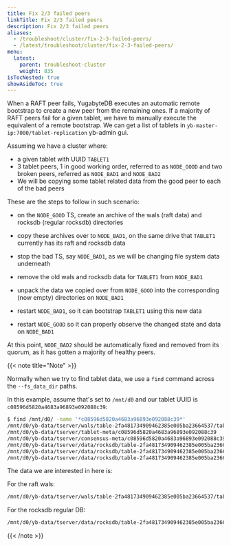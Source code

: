 ```yaml
---
title: Fix 2/3 failed peers
linkTitle: Fix 2/3 failed peers
description: Fix 2/3 failed peers
aliases:
  - /troubleshoot/cluster/fix-2-3-failed-peers/
  - /latest/troubleshoot/cluster/fix-2-3-failed-peers/
menu:
  latest:
    parent: troubleshoot-cluster
    weight: 835
isTocNested: true
showAsideToc: true
---
```


When a RAFT peer fails, YugabyteDB executes an automatic remote bootstrap to create a new peer from the remaining ones.
If a majority of RAFT peers fail for a given tablet, we have to manually execute the equivalent of a remote bootstrap. We
 can get a list of tablets in `yb-master-ip:7000/tablet-replication` yb-admin gui. 


Assuming we have a cluster where:

- a given tablet with UUID `TABLET1`
- 3 tablet peers, 1 in good working order, referred to as `NODE_GOOD` and two broken peers, referred as `NODE_BAD1` and `NODE_BAD2`
- We will be copying some tablet related data from the good peer to each of the bad peers

These are the steps to follow in such scenario:

- on the `NODE_GOOD` TS, create an archive of the wals (raft data) and rocksdb (regular rocksdb) directories

- copy these archives over to `NODE_BAD1`, on the same drive that `TABLET1` currently has its raft and rocksdb data

- stop the bad TS, say `NODE_BAD1`, as we will be changing file system data underneath

- remove the old wals and rocksdb data for `TABLET1` from `NODE_BAD1`

- unpack the data we copied over from `NODE_GOOD` into the corresponding (now empty) directories on `NODE_BAD1`

- restart `NODE_BAD1`, so it can bootstrap `TABLET1` using this new data

- restart `NODE_GOOD` so it can properly observe the changed state and data on `NODE_BAD1`

At this point, `NODE_BAD2` should be automatically fixed and removed from its quorum, as it has gotten a majority of healthy peers.

{{< note title="Note" >}}

Normally when we try to find tablet data, we use a `find` command across the `--fs_data_dir` paths. 

In this example, assume that's set to `/mnt/d0` and our tablet UUID is `c08596d5820a4683a96893e092088c39`:

```bash
$ find /mnt/d0/ -name '*c08596d5820a4683a96893e092088c39*'
/mnt/d0/yb-data/tserver/wals/table-2fa481734909462385e005ba23664537/tablet-c08596d5820a4683a96893e092088c39
/mnt/d0/yb-data/tserver/tablet-meta/c08596d5820a4683a96893e092088c39
/mnt/d0/yb-data/tserver/consensus-meta/c08596d5820a4683a96893e092088c39
/mnt/d0/yb-data/tserver/data/rocksdb/table-2fa481734909462385e005ba23664537/tablet-c08596d5820a4683a96893e092088c39
/mnt/d0/yb-data/tserver/data/rocksdb/table-2fa481734909462385e005ba23664537/tablet-c08596d5820a4683a96893e092088c39.intents
/mnt/d0/yb-data/tserver/data/rocksdb/table-2fa481734909462385e005ba23664537/tablet-c08596d5820a4683a96893e092088c39.snapshots
```

The data we are interested in here is:

For the raft wals: 
```bash
/mnt/d0/yb-data/tserver/wals/table-2fa481734909462385e005ba23664537/tablet-c08596d5820a4683a96893e092088c39
```

For the rocksdb regular DB: 
```bash
/mnt/d0/yb-data/tserver/data/rocksdb/table-2fa481734909462385e005ba23664537/tablet-c08596d5820a4683a96893e092088c39
```

{{< /note >}}

